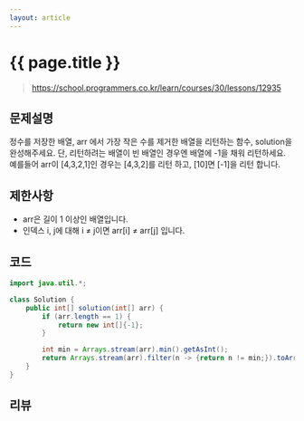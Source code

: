 ```yaml
---
layout: article
---
```


# {{ page.title }}

> https://school.programmers.co.kr/learn/courses/30/lessons/12935

## 문제설명

정수를 저장한 배열, arr 에서 가장 작은 수를 제거한 배열을 리턴하는 함수, solution을 완성해주세요. 단, 리턴하려는 배열이 빈 배열인 경우엔 배열에 -1을 채워 리턴하세요. 예를들어 arr이 [4,3,2,1]인 경우는 [4,3,2]를 리턴 하고, [10]면 [-1]을 리턴 합니다.

## 제한사항

- arr은 길이 1 이상인 배열입니다.
- 인덱스 i, j에 대해 i ≠ j이면 arr[i] ≠ arr[j] 입니다.

## 코드

```java
import java.util.*;

class Solution {
    public int[] solution(int[] arr) {
        if (arr.length == 1) {
            return new int[]{-1};
        }

        int min = Arrays.stream(arr).min().getAsInt();
        return Arrays.stream(arr).filter(n -> {return n != min;}).toArray();
    }
}
```

## 리뷰